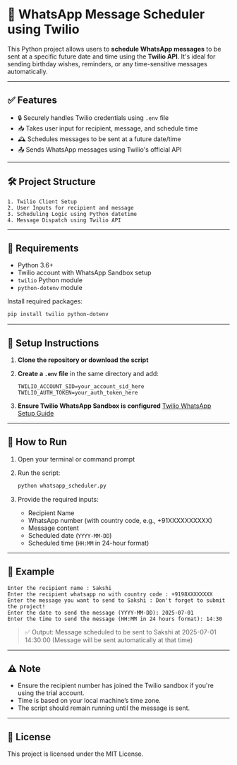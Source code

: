 

# 📲 WhatsApp Message Scheduler using Twilio

This Python project allows users to **schedule WhatsApp messages** to be sent at a specific future date and time using the **Twilio API**. It's ideal for sending birthday wishes, reminders, or any time-sensitive messages automatically.

---

## ✅ Features

* 🔒 Securely handles Twilio credentials using `.env` file
* 📥 Takes user input for recipient, message, and schedule time
* 🕰️ Schedules messages to be sent at a future date/time
* 📤 Sends WhatsApp messages using Twilio's official API

---

## 🛠️ Project Structure

```
1. Twilio Client Setup
2. User Inputs for recipient and message
3. Scheduling Logic using Python datetime
4. Message Dispatch using Twilio API
```

---

## 🧰 Requirements

* Python 3.6+
* Twilio account with WhatsApp Sandbox setup
* `twilio` Python module
* `python-dotenv` module

Install required packages:

```bash
pip install twilio python-dotenv
```

---

## 🔐 Setup Instructions

1. **Clone the repository or download the script**
2. **Create a `.env` file** in the same directory and add:

   ```
   TWILIO_ACCOUNT_SID=your_account_sid_here
   TWILIO_AUTH_TOKEN=your_auth_token_here
   ```
3. **Ensure Twilio WhatsApp Sandbox is configured** [Twilio WhatsApp Setup Guide](https://www.twilio.com/docs/whatsapp/quickstart/python)

---

## 🚀 How to Run

1. Open your terminal or command prompt
2. Run the script:

   ```bash
   python whatsapp_scheduler.py
   ```
3. Provide the required inputs:

   * Recipient Name
   * WhatsApp number (with country code, e.g., +91XXXXXXXXXX)
   * Message content
   * Scheduled date (`YYYY-MM-DD`)
   * Scheduled time (`HH:MM` in 24-hour format)

---

## 🧪 Example

```
Enter the recipient name : Sakshi
Enter the recipient whatsapp no with country code : +9198XXXXXXXX
Enter the message you want to send to Sakshi : Don't forget to submit the project!
Enter the date to send the message (YYYY-MM-DD): 2025-07-01
Enter the time to send the message (HH:MM in 24 hours format): 14:30
```

> ✅ Output:
> Message scheduled to be sent to Sakshi at 2025-07-01 14:30:00
> (Message will be sent automatically at that time)

---

## ⚠️ Note

* Ensure the recipient number has joined the Twilio sandbox if you're using the trial account.
* Time is based on your local machine’s time zone.
* The script should remain running until the message is sent.

---

## 📄 License

This project is licensed under the MIT License.





